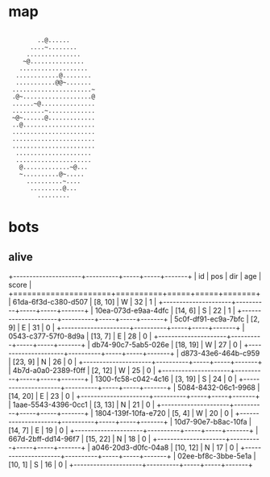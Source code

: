 # map

```

        ..@......
      ....~........
     ...............
    ~@...............
   ...................
  ............@........
  ...........@@~.......
 ......................~
 .@~...................@
 ......~@...............
 .........~.............
 ~@~......@.............
 ..@....................
 .......................
 .......................
 .......................
  .....................
  .....................
   @.............~@...
   ~..........@~.....
     ..........~....
      .........@...
        .........

```

# bots

## alive

+---------------------+----------+-----+-----+-------+
| id                  | pos      | dir | age | score |
+=====================+==========+=====+=====+=======+
| 61da-6f3d-c380-d507 | [8, 10]  | W   | 32  | 1     |
+---------------------+----------+-----+-----+-------+
| 10ea-073d-e9aa-4dfc | [14, 6]  | S   | 22  | 1     |
+---------------------+----------+-----+-----+-------+
| 5c0f-df91-ec9a-7bfc | [2, 9]   | E   | 31  | 0     |
+---------------------+----------+-----+-----+-------+
| 0543-c377-57f0-8d9a | [13, 7]  | E   | 28  | 0     |
+---------------------+----------+-----+-----+-------+
| db74-90c7-5ab5-026e | [18, 19] | W   | 27  | 0     |
+---------------------+----------+-----+-----+-------+
| d873-43e6-464b-c959 | [23, 9]  | N   | 26  | 0     |
+---------------------+----------+-----+-----+-------+
| 4b7d-a0a0-2389-f0ff | [2, 12]  | W   | 25  | 0     |
+---------------------+----------+-----+-----+-------+
| 1300-fc58-c042-4c16 | [3, 19]  | S   | 24  | 0     |
+---------------------+----------+-----+-----+-------+
| 5084-8432-06c1-9968 | [14, 20] | E   | 23  | 0     |
+---------------------+----------+-----+-----+-------+
| 1aae-5543-4396-0cc1 | [3, 13]  | N   | 21  | 0     |
+---------------------+----------+-----+-----+-------+
| 1804-139f-10fa-e720 | [5, 4]   | W   | 20  | 0     |
+---------------------+----------+-----+-----+-------+
| 10d7-90e7-b8ac-10fa | [14, 7]  | E   | 19  | 0     |
+---------------------+----------+-----+-----+-------+
| 667d-2bff-dd14-96f7 | [15, 22] | N   | 18  | 0     |
+---------------------+----------+-----+-----+-------+
| a046-20d3-d0fc-04a8 | [10, 12] | N   | 17  | 0     |
+---------------------+----------+-----+-----+-------+
| 02ee-bf8c-3bbe-5e1a | [10, 1]  | S   | 16  | 0     |
+---------------------+----------+-----+-----+-------+


